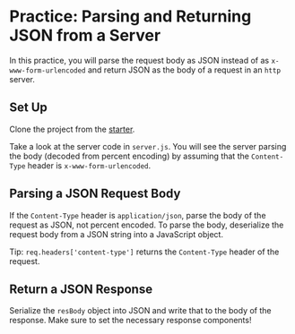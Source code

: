 # Practice: Parsing and Returning JSON from a Server

In this practice, you will parse the request body as JSON instead of as
`x-www-form-urlencoded` and return JSON as the body of a request in an `http`
server.

## Set Up

Clone the project from the [starter].

Take a look at the server code in `server.js`. You will see the server parsing
the body (decoded from percent encoding) by assuming that the `Content-Type`
header is `x-www-form-urlencoded`.

## Parsing a JSON Request Body

If the `Content-Type` header is `application/json`, parse the body of the
request as JSON, not percent encoded. To parse the body, deserialize the request
body from a JSON string into a JavaScript object.

Tip: `req.headers['content-type']` returns the `Content-Type` header of the
request.

## Return a JSON Response

Serialize the `resBody` object into JSON and write that to the body of the
response. Make sure to set the necessary response components!


[starter]: https://github.com/appacademy-starters/practice-json